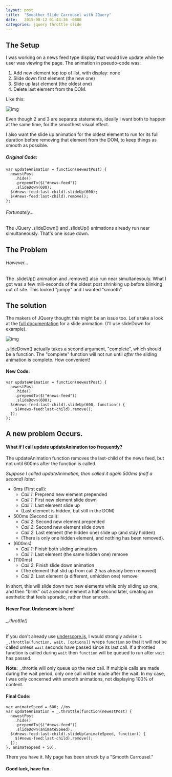 ```yaml
---
layout: post
title:  "Smoother Slide Carrousel with JQuery"
date:   2015-08-12 01:44:36 -0800
categories: jquery throttle slide
---
```


## The Setup

I was working on a news feed type display that would live update while the user was viewing the page. The animation in pseudo-code was:

1.  Add new element top top of list, with display: none
2.  Slide down first element (the new one)
3.  Slide up last element (the oldest one)
4.  Delete last element from the DOM.

Like this:

![img](http://jtknox91.github.io/images/Screen-Shot-2015-07-26-at-11-17-56-PM.png)

Even though 2 and 3 are separate statements, ideally I want both to happen at the same time, for the smoothest visual effect.

I also want the slide up animation for the oldest element to run for its full duration before removing that element from the DOM, to keep things as smooth as possible.

##### Original Code: 

    var updateAnimation = function(newestPost) {
      newestPost
        .hide()
        .prependTo($("#news-feed"))
        .slideDown(600);
      $(#news-feed:last-child).slideUp(600);
      $(#news-feed:last-child).remove();
    };


###### Fortunately...

The JQuery .slideDown() and .slideUp() animations already run near simultaneously. That's one issue down.

## The Problem

###### However...

The .slideUp() animation and .remove() also run near simultanesouly. What I got was a few mili-seconds of the oldest post shrinking up before blinking out of site. This looked "jumpy" and I wanted "smooth".

## The solution

The makers of JQuery thought this might be an issue too. Let's take a look at the [full documentation](http://api.jquery.com/slidedown/) for a slide animation. (I'll use slideDown for example).

![img](http://jtknox91.github.io/images/Screen-Shot-2015-07-26-at-10-33-04-PM.png)

.slideDown() actually takes a second argument, "complete", which should be a function. The "complete" function will not run until *after* the sliding animation is complete. How convenient!

#### New Code:

    var updateAnimation = function(newestPost) {
      newestPost
        .hide()
        .prependTo($("#news-feed"))
        .slideDown(600);
      $(#news-feed:last-child).slideUp(600, function() {
        $(#news-feed:last-child).remove();
      });
    };

## A new problem Occurs.

#### What if I call update updateAnimation too frequently?

The updateAnimation function removes the last-child of the news feed, but not until 600ms after the function is called.

*Suppose I called updateAnimation, then called it again 500ms (half a
second) later:*

* 0ms (First call):
  * *Call 1*: Preprend new element prepended
  * *Call 1*: First new element slide down
  * *Call 1*: Last element slide up
  * (Last element is hidden, but still in the DOM)
* 500ms (Second call):
  * *Call 2*: Second new element prepended
  * *Call 2*: Second new element slide down
  * *Call 2*: Last element (the hidden one) slide up (and stay hidden)
  * (There is only one hidden element, and nothing has been removed).
* (600ms)
  * *Call 1*: Finish both sliding animations
  * *Call 1*: Last element (the same hidden one) remove
* (1100ms)
  * *Call 2*: Finish slide down animation
  * (The element that slid up from call 2 has already been removed)
  * *Call 2*: Last element (a different, unhidden one) remove

In short, this will slide down two new elements while only sliding up one, and then "blink" out a second element a half second later, creating an aesthetic that feels sporadic, rather than smooth.

#### Never Fear. Underscore is here!

###### \_.throttle()

If you don't already use [underscore.js](http://underscorejs.org/), I would strongly advise it. `_.throttle(function, wait, [options])` wraps `function` so that it will not be called unless `wait` seconds have passed since its last call. If a throttled function is called during `wait` then `function` will be queued to run after `wait` has passed.

**Note:** \_.throttle will only queue up the next call. If multiple calls are made during the wait period, only one call will be made after the wait. In my case, I was only concerned with smooth animations, not displaying 100% of content.

#### Final Code:

    var animateSpeed = 600; //ms
    var updateAnimation = _.throttle(function(newestPost) {
      newestPost
        .hide()
        .prependTo($("#news-feed"))
        .slideDown(animateSpeed);
      $(#news-feed:last-child).slideUp(animateSpeed, function() {
        $(#news-feed:last-child).remove();
      });
    }, animateSpeed + 50);

There you have it. My page has been struck by a "Smooth Carrousel."

#### Good luck, have fun.
